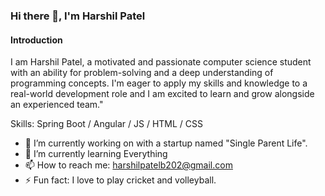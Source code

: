 ### Hi there 👋, I'm Harshil Patel
#### Introduction
I am Harshil Patel, a motivated and passionate computer science student with an ability for problem-solving and a deep understanding of programming concepts. I'm eager to apply my skills and knowledge to a real-world development role and I am excited to learn and grow alongside an experienced team."

Skills: Spring Boot / Angular / JS / HTML / CSS

- 🔭 I’m currently working on with a startup named "Single Parent Life". 
- 🌱 I’m currently learning Everything 
- 📫 How to reach me: harshilpatelb202@gmail.com 
- ⚡ Fun fact: I love to play cricket and volleyball.  

